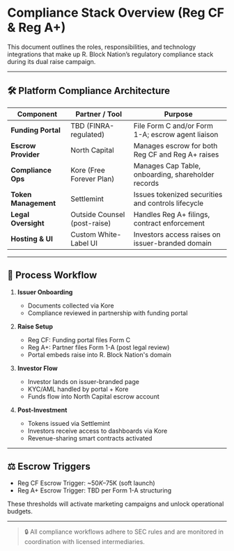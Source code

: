 # Compliance Stack Overview (Reg CF & Reg A+)

This document outlines the roles, responsibilities, and technology integrations that make up R. Block Nation’s regulatory compliance stack during its dual raise campaign.

---

## 🛠️ Platform Compliance Architecture

| Component           | Partner / Tool       | Purpose |
|---------------------|----------------------|---------|
| **Funding Portal**  | TBD (FINRA-regulated) | File Form C and/or Form 1-A; escrow agent liaison |
| **Escrow Provider** | North Capital         | Manages escrow for both Reg CF and Reg A+ raises |
| **Compliance Ops**  | Kore (Free Forever Plan) | Manages Cap Table, onboarding, shareholder records |
| **Token Management**| Settlemint            | Issues tokenized securities and controls lifecycle |
| **Legal Oversight** | Outside Counsel (post-raise) | Handles Reg A+ filings, contract enforcement |
| **Hosting & UI**    | Custom White-Label UI | Investors access raises on issuer-branded domain |

---

## 🔁 Process Workflow

1. **Issuer Onboarding**
   - Documents collected via Kore
   - Compliance reviewed in partnership with funding portal

2. **Raise Setup**
   - Reg CF: Funding portal files Form C
   - Reg A+: Partner files Form 1-A (post legal review)
   - Portal embeds raise into R. Block Nation's domain

3. **Investor Flow**
   - Investor lands on issuer-branded page
   - KYC/AML handled by portal + Kore
   - Funds flow into North Capital escrow account

4. **Post-Investment**
   - Tokens issued via Settlemint
   - Investors receive access to dashboards via Kore
   - Revenue-sharing smart contracts activated

---

## ⚖️ Escrow Triggers

- Reg CF Escrow Trigger: ~$50K–$75K (soft launch)
- Reg A+ Escrow Trigger: TBD per Form 1-A structuring

These thresholds will activate marketing campaigns and unlock operational budgets.

---

> 🔒 All compliance workflows adhere to SEC rules and are monitored in coordination with licensed intermediaries.

